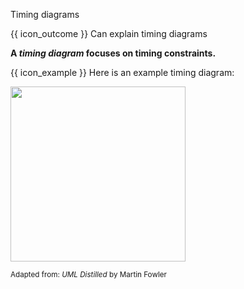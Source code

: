 <span id="title">Timing diagrams</span>

<span id="prereqs"></span>

<span id="outcomes">{{ icon_outcome }} Can explain timing diagrams</span>

<div id="body">

**A _timing diagram_ focuses on timing constraints.**

<box>

{{ icon_example }} Here is an example timing diagram:

<img src="{{baseUrl}}/modeling/modelingBehaviors/timingDiagrams/images/diagram.png" height="280" />
<br>

<sub>Adapted from: _UML Distilled_ by Martin Fowler</sub>

</box>

</div>

<div id="extras">
</div>
